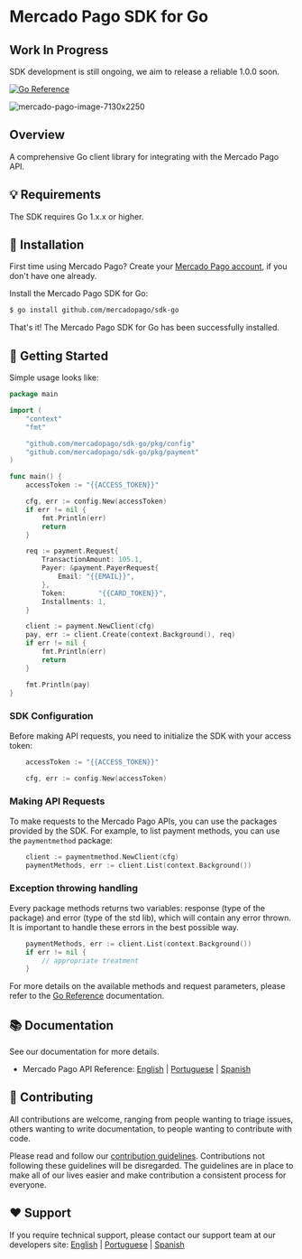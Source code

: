 # Mercado Pago SDK for Go

## Work In Progress
SDK development is still ongoing, we aim to release a reliable 1.0.0 soon.

[![Go Reference](https://pkg.go.dev/badge/github.com/mercadopago/sdk-go.svg)](https://pkg.go.dev/github.com/mercadopago/sdk-go)

![mercado-pago-image-7130x2250](https://github.com/mercadopago/sdk-go/assets/84413927/c18102b2-b4ed-46c9-9a83-b5e6a30d659b)

## Overview

A comprehensive Go client library for integrating with the Mercado Pago API.

## 💡 Requirements

The SDK requires Go 1.x.x or higher.

## 📲 Installation

First time using Mercado Pago? Create your [Mercado Pago account](https://www.mercadopago.com), if you don't have one already.

Install the Mercado Pago SDK for Go:
```sh
$ go install github.com/mercadopago/sdk-go
```

That's it! The Mercado Pago SDK for Go has been successfully installed.

## 🌟 Getting Started

Simple usage looks like:

```go
package main

import (
	"context"
	"fmt"

	"github.com/mercadopago/sdk-go/pkg/config"
	"github.com/mercadopago/sdk-go/pkg/payment"
)

func main() {
	accessToken := "{{ACCESS_TOKEN}}"

	cfg, err := config.New(accessToken)
	if err != nil {
		fmt.Println(err)
		return
	}

	req := payment.Request{
		TransactionAmount: 105.1,
		Payer: &payment.PayerRequest{
			Email: "{{EMAIL}}",
		},
		Token:        "{{CARD_TOKEN}}",
		Installments: 1,
	}

	client := payment.NewClient(cfg)
	pay, err := client.Create(context.Background(), req)
	if err != nil {
		fmt.Println(err)
		return
	}

	fmt.Println(pay)
}
```

### SDK Configuration

Before making API requests, you need to initialize the SDK with your access token:

```go
	accessToken := "{{ACCESS_TOKEN}}"

	cfg, err := config.New(accessToken)
```

### Making API Requests

To make requests to the Mercado Pago APIs, you can use the packages provided by the SDK. For example, to list payment methods, you can use the `paymentmethod` package:

```go
	client := paymentmethod.NewClient(cfg)
	paymentMethods, err := client.List(context.Background())
```

### Exception throwing handling

Every package methods returns two variables: response (type of the package) and error (type of the std lib), which will contain any error thrown. It is important to handle these errors in the best possible way.
```go
	paymentMethods, err := client.List(context.Background())
	if err != nil {
		// appropriate treatment
	}
```

For more details on the available methods and request parameters, please refer to the [Go Reference](https://pkg.go.dev/github.com/mercadopago/sdk-go) documentation.

## 📚 Documentation

See our documentation for more details.

- Mercado Pago API Reference: [English](https://www.mercadopago.com/developers/en/guides) | [Portuguese](https://www.mercadopago.com/developers/pt/guides) | [Spanish](https://www.mercadopago.com/developers/es/guides)

## 🤝 Contributing

All contributions are welcome, ranging from people wanting to triage issues, others wanting to write documentation, to people wanting to contribute with code.

Please read and follow our [contribution guidelines](CONTRIBUTING.md). Contributions not following these guidelines will be disregarded. The guidelines are in place to make all of our lives easier and make contribution a consistent process for everyone.

## ❤️ Support

If you require technical support, please contact our support team at our developers site: [English](https://www.mercadopago.com/developers/en/support/center/contact) | [Portuguese](https://www.mercadopago.com/developers/pt/support/center/contact) | [Spanish](https://www.mercadopago.com/developers/es/support/center/contact)
